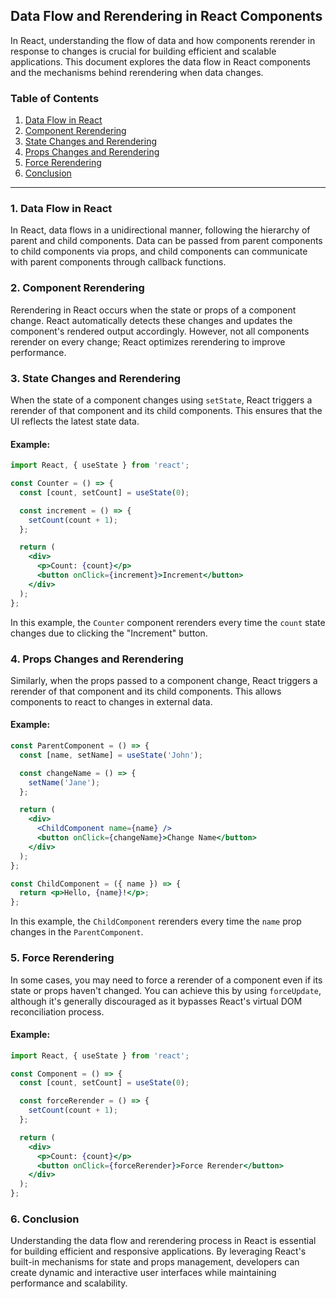 ## Data Flow and Rerendering in React Components

In React, understanding the flow of data and how components rerender in response to changes is crucial for building efficient and scalable applications. This document explores the data flow in React components and the mechanisms behind rerendering when data changes.

### Table of Contents
1. [Data Flow in React](#data-flow-in-react)
2. [Component Rerendering](#component-rerendering)
3. [State Changes and Rerendering](#state-changes-and-rerendering)
4. [Props Changes and Rerendering](#props-changes-and-rerendering)
5. [Force Rerendering](#force-rerendering)
6. [Conclusion](#conclusion)

---

### 1. Data Flow in React

In React, data flows in a unidirectional manner, following the hierarchy of parent and child components. Data can be passed from parent components to child components via props, and child components can communicate with parent components through callback functions.

### 2. Component Rerendering

Rerendering in React occurs when the state or props of a component change. React automatically detects these changes and updates the component's rendered output accordingly. However, not all components rerender on every change; React optimizes rerendering to improve performance.

### 3. State Changes and Rerendering

When the state of a component changes using `setState`, React triggers a rerender of that component and its child components. This ensures that the UI reflects the latest state data.

#### Example:
```jsx
import React, { useState } from 'react';

const Counter = () => {
  const [count, setCount] = useState(0);

  const increment = () => {
    setCount(count + 1);
  };

  return (
    <div>
      <p>Count: {count}</p>
      <button onClick={increment}>Increment</button>
    </div>
  );
};
```

In this example, the `Counter` component rerenders every time the `count` state changes due to clicking the "Increment" button.

### 4. Props Changes and Rerendering

Similarly, when the props passed to a component change, React triggers a rerender of that component and its child components. This allows components to react to changes in external data.

#### Example:
```jsx
const ParentComponent = () => {
  const [name, setName] = useState('John');

  const changeName = () => {
    setName('Jane');
  };

  return (
    <div>
      <ChildComponent name={name} />
      <button onClick={changeName}>Change Name</button>
    </div>
  );
};

const ChildComponent = ({ name }) => {
  return <p>Hello, {name}!</p>;
};
```

In this example, the `ChildComponent` rerenders every time the `name` prop changes in the `ParentComponent`.

### 5. Force Rerendering

In some cases, you may need to force a rerender of a component even if its state or props haven't changed. You can achieve this by using `forceUpdate`, although it's generally discouraged as it bypasses React's virtual DOM reconciliation process.

#### Example:
```jsx
import React, { useState } from 'react';

const Component = () => {
  const [count, setCount] = useState(0);

  const forceRerender = () => {
    setCount(count + 1);
  };

  return (
    <div>
      <p>Count: {count}</p>
      <button onClick={forceRerender}>Force Rerender</button>
    </div>
  );
};
```

### 6. Conclusion

Understanding the data flow and rerendering process in React is essential for building efficient and responsive applications. By leveraging React's built-in mechanisms for state and props management, developers can create dynamic and interactive user interfaces while maintaining performance and scalability.